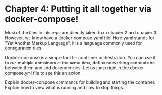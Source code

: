 # Chapter 4: Putting it all together via docker-compose!

Most of the files in this repo are directly taken from chapter 2 and chapter 3. However, we know have a docker-compose.yaml file!
Here yaml stands for "Yet Another Markup Language", it is a language commonly used for configuration files.

Docker-compose is a simple tool for container orchestration. You can use it to run multiple containers at the same time, define networking connections between them and add dependencies. Let us jump right in the docker-compose.yml file to see this an action.

Explain docker-compose commands for building and starting the container.
Explain how to view what is running and how to stop things.
